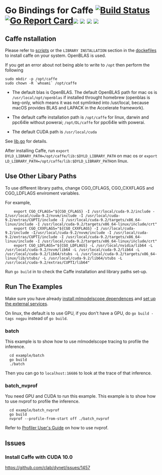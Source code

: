 # Go Bindings for Caffe [![Build Status](https://travis-ci.org/rai-project/go-caffe.svg?branch=master)](https://travis-ci.org/rai-project/go-caffe)[![Go Report Card](https://goreportcard.com/badge/github.com/rai-project/go-caffe)](https://goreportcard.com/report/github.com/rai-project/go-caffe)[![](https://images.microbadger.com/badges/version/carml/go-caffe:ppc64le-gpu-latest.svg)](https://microbadger.com/images/carml/go-caffe:ppc64le-gpu-latest> 'Get your own version badge on microbadger.com') [![](https://images.microbadger.com/badges/version/carml/go-caffe:ppc64le-cpu-latest.svg)](https://microbadger.com/images/carml/go-caffe:ppc64le-cpu-latest 'Get your own version badge on microbadger.com') [![](https://images.microbadger.com/badges/version/carml/go-caffe:amd64-cpu-latest.svg)](https://microbadger.com/images/carml/go-caffe:amd64-cpu-latest 'Get your own version badge on microbadger.com') [![](https://images.microbadger.com/badges/version/carml/go-caffe:amd64-gpu-latest.svg)](https://microbadger.com/images/carml/go-caffe:amd64-gpu-latest 'Get your own version badge on microbadger.com')

## Caffe nstallation

Please refer to [scripts](scripts) or the `LIBRARY INSTALLATION` section in the [dockefiles](dockerfiles) to install caffe on your system. OpenBLAS is used.

If you get an error about not being able to write to `/opt` then perform the following

```
sudo mkdir -p /opt/caffe
sudo chown -R `whoami` /opt/caffe
```

- The default blas is OpenBLAS.
  The default OpenBLAS path for mac os is `/usr/local/opt/openblas` if installed throught homebrew (openblas is keg-only, which means it was not symlinked into /usr/local, because macOS provides BLAS and LAPACK in the Accelerate framework).

- The default caffe installation path is `/opt/caffe` for linux, darwin and ppc64le without powerai; `/opt/DL/caffe` for ppc64le with powerai.

- The default CUDA path is `/usr/local/cuda`

See [lib.go](lib.go) for details.

After installing Caffe, run `export DYLD_LIBRARY_PATH=/opt/caffe/lib:$DYLD_LIBRARY_PATH` on mac os or `export LD_LIBRARY_PATH=/opt/caffe/lib:$DYLD_LIBRARY_PATH`on linux.

## Use Other Libary Paths

To use different library paths, change CGO_CFLAGS, CGO_CXXFLAGS and CGO_LDFLAGS enviroment variables.

For example,

```
    export CGO_CFLAGS="${CGO_CFLAGS} -I /usr/local/cuda-9.2/include -I/usr/local/cuda-9.2/nvvm/include -I /usr/local/cuda-9.2/extras/CUPTI/include -I /usr/local/cuda-9.2/targets/x86_64-linux/include -I /usr/local/cuda-9.2/targets/x86_64-linux/include/crt"
    export CGO_CXXFLAGS="${CGO_CXXFLAGS} -I /usr/local/cuda-9.2/include -I/usr/local/cuda-9.2/nvvm/include -I /usr/local/cuda-9.2/extras/CUPTI/include -I /usr/local/cuda-9.2/targets/x86_64-linux/include -I /usr/local/cuda-9.2/targets/x86_64-linux/include/crt"
    export CGO_LDFLAGS="${CGO_LDFLAGS} -L /usr/local/nvidia/lib64 -L /usr/local/cuda-9.2/nvvm/lib64 -L /usr/local/cuda-9.2/lib64 -L /usr/local/cuda-9.2/lib64/stubs -L /usr/local/cuda-9.2/targets/x86_64-linux/lib/stubs/ -L /usr/local/cuda-9.2/lib64/stubs -L /usr/local/cuda-9.2/extras/CUPTI/lib64"
```

Run `go build` in to check the Caffe installation and library paths set-up.

## Run The Examples

Make sure you have already [install mlmodelscope dependences](https://docs.mlmodelscope.org/installation/source/dependencies/) and [set up the external services](https://docs.mlmodelscope.org/installation/source/external_services/).

On linux, the default is to use GPU, if you don't have a GPU, do `go build -tags nogpu` instead of `go build`.

### batch

This example is to show how to use mlmodelscope tracing to profile the inference.

```
  cd example/batch
  go build
  ./batch
```

Then you can go to `localhost:16686` to look at the trace of that inference.

### batch_nvprof

You need GPU and CUDA to run this example. This example is to show how to use nvprof to profile the inference.

```
  cd example/batch_nvprof
  go build
  nvprof --profile-from-start off ./batch_nvprof
```

Refer to [Profiler User's Guide](https://docs.nvidia.com/cuda/profiler-users-guide/index.html) on how to use nvprof.

## Issues

### Install Caffe with CUDA 10.0

https://github.com/clab/dynet/issues/1457
